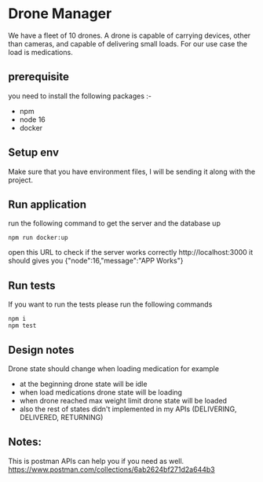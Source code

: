 # Drone Manager

We have a fleet of 10 drones. A drone is capable of carrying devices, other than cameras, and capable of delivering small loads. For our use case the load is medications.


## prerequisite
you need to install the following packages :-
- npm 
- node 16
- docker 


## Setup env
 Make sure that you have environment files, I will be sending it along with the project.

## Run application
run the following command to get the server and the database up 
```
npm run docker:up
```
open this URL to check if the server works correctly http://localhost:3000
it should gives you {"node":16,"message":"APP Works"}
## Run tests
 If you want to run the tests please run the following commands 
 ```
 npm i
 npm test 
 ```

## Design notes
 Drone state should change when loading medication for example 
- at the beginning drone state will be idle
- when load medications drone state will be loading
- when drone reached max weight limit drone state will be loaded 
- also the rest of states didn't implemented in my APIs (DELIVERING, DELIVERED, RETURNING)

## Notes: 
This is postman APIs can help you if you need as well.
https://www.postman.com/collections/6ab2624bf271d2a644b3